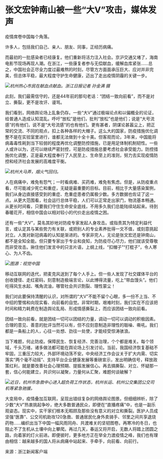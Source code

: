 # 张文宏钟南山被一些“大V”攻击，媒体发声

疫情席卷中国每个角落。

许多人，包括我们自己、亲人、朋友、同事，正经历病痛。

而最初的一批感染者已经康复。他们重新将活力注入社会。京沪交通又堵了，海南电影节现场再现人潮。在浙江，一些康复者参与无偿献血，缓解血库紧张……总之，中国社会正尽全力度过最难熬的时刻，尽管方方面面承压巨大、应对并非完美，但总体平稳，最大程度守护生命健康，迈出了走出疫情阴霾的关键一步。

![](https://inews.gtimg.com/news_bt/OiXNHEef_P7tiggJWD1xRgojrpRDy9hzWMgMLD7tqkKSsAA/1000)_杭州热心市民在献血点献血。浙江日报记者
孙金满 摄_

此刻，我们最需信守的，还是44年前的那句老话：“团结一致向前看”，而不是对立、撕裂，更不是攻讦、谩骂。

我们看到，网络舆论场上乱象仍存。一些“大V”通过极端论点和以偏概全的论证，给普通人造成认知混乱。呼吁“放松”是他们，批判“放松”也是他们；说是“大号流感”的有他们，说不是“大号流感”的也有他们。更有甚者，阴谋论甚嚣尘上，把正常的交流、不同的观点，扣上各种各样的大帽子。这么大的国家，防疫措施优化调整不是在实验室里进行，谁都无法做到十全十美。但客观而论，3年来，中国能将病毒毒性耗到当下较弱的程度再优化调整防控措施，已是用足体制机制韧性。一些人或许以为，还可以继续严密封控，可是防疫措施总要考虑社会承受能力。防控措施优化调整，正是最大程度奉行了人民至上、生命至上的准则，努力去实现疫情防控和经济社会发展的高难度平衡。

![](https://inews.gtimg.com/news_bt/O8b8i5whNOahJs21Ho_m-OFjfU6HXgkiEMG-KDiNBEGDAAA/1000)_杭州大马弄，烟火气回归。_

人在病痛中，难免有怨气；一时看病难、买药难，难免有焦虑。但是，从防疫重点看，尽可能减少死亡和重症，无疑是最重要的目标。目前，相比于大量感染案例，我们从身边直接感受到的重症、危重症患者仍属极少数。多方数据也佐证了这一点。从更大范围看，社会运行总体平稳，人们可以正常走出家门，物流基本畅通。从更长时间看，只要我们守住生命安全底线，不用多久我们总能陆续站起来。待到春暖花开，相信中国会以相对较小的代价走出疫情之困。

还有一些“大V”，莫名其妙地对防疫专家发起人身攻击。或指责其为特定利益代言，或认定其与某些势力有关联，或把别人的专业素养批得一文不值，或刻意挑起对立。人类对新冠病毒的认知是渐进的。专家非完人，无论是张文宏还是钟南山，都不是全知全能。但只要专家出于专业和良知，为防疫尽心尽力，他们就该受尊敬而非受攻击。揪住他们发言中的只言片语，上纲上线，“扣帽子”“打棍子”，令人寒心、为人不齿。

![](https://inews.gtimg.com/news_bt/OeyE8JdkzSgbHsaAcH3rxW03B_igtnzQAud6XMlKfiDuYAA/1000)_图源：视觉中国_

移动互联网的迭代，把麦克风送到了每个人手上。但一些人发现了社交媒体平台的创收捷径、走红密码，刻意制造极端言论，以此博得流量，吃上“带血馒头”。他们吃得风生水起、嘴角流油，哪管社会共识割裂、理性蒙尘！

我们对此要保持清醒的认识，对所谓的“大V”不能不留个心眼，多一份不上当、不中招的警惕和向现实看、向前看的自觉。非常时期，艰难时刻，我们实在不应该把时间和精力耗费在制造舆论乱局、形成情感撕裂上，而应该团结一致向前看。

团结一致向前看，就是团结一切可以团结的力量，调动一切可以调动的积极因素。合理的意见、善意的批评当然可以有，但不应刻意制造非理性的聒噪、嘶吼。我们都是一条船上的人，心往一处想、劲往一处使，才能经受惊涛骇浪。

当下难题，何止防疫。保障民生、恢复经济、完善治理，个个都是难关。每个领域，千头万绪，诸多做法都可能在舆论场上引发讨论。当前，我国经济恢复基础不牢固，三重压力较大，外部环境动荡不安。中央经济工作会议关于扩大内需、切实落实“两个毫不动摇”、支持平台企业健康发展等重磅宣示，发出明确信号，释放政策红利，就是要改善社会心理预期、提振发展信心。再去搞撕裂、对立、怀疑那一套，信心何能建立，共识何以凝聚，力量何从汇聚，难题何谈破解？

![](https://inews.gtimg.com/news_bt/O5yp9zNo19px89qA8XIiRM27No57EGW3LMnQeQnBLvY4gAA/1000)_近日，杭州市急救中心进入超负荷工作状态，杭州长运、杭州公交集团公交司机等紧急驰援。_

大变局中，疫情叠加互联网，呈现出错综复杂的网络舆论图景。但细细辨析，除了少数“大V”热衷挑起争吵，绝大多数普通民众，即便在“直播疼痛”中，也是一副乐观姿态。现实中，实干家们根本无暇顾及那些没有意义的对立和撕裂。医护人员成坚强“医靠”、公交司机助攻120急救、普通居民化身外卖骑手、邻里之间共享退烧药物……编织出当下中国一幅风雨同舟、共渡难关的坚韧图卷。再寒冷的冬日，也阻止不了生机从土壤中向上攀爬。再过几天，春运又将开启，无数人将踏上团圆之路，向着家的灯火前进。即便彼时，更多地方正在举全力渡疫情之峰，我们也有理由相信：越来越多的国人将从病痛中站起来、手牵手，向前看、向前行。

来源：浙江新闻客户端

